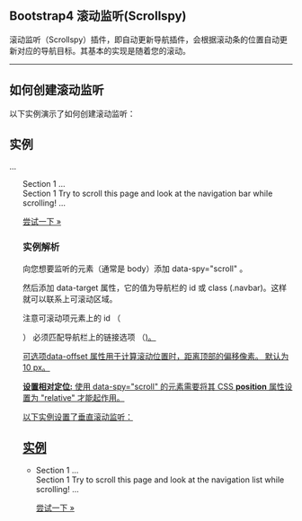 ## Bootstrap4 滚动监听(Scrollspy)

滚动监听（Scrollspy）插件，即自动更新导航插件，会根据滚动条的位置自动更新对应的导航目标。其基本的实现是随着您的滚动。

* * *

## 如何创建滚动监听

以下实例演示了如何创建滚动监听：

## 实例

<!-- 可滚动区域 \--> <body data-spy\="scroll" data-target\=".navbar" data-offset\="50"\> <!-- The navbar - The <a> elements are used to jump to a section in the scrollable area \--> <nav class\="navbar navbar-expand-sm bg-dark navbar-dark fixed-top"\> ... <ul class\="navbar-nav"\> <li\><a href\="#section1"\>Section 1</a\></li\> ... </nav\> <!-- 第一部分内容 \--> <div id\="section1"\> <h1\>Section 1</h1\> <p\>Try to scroll this page and look at the navigation bar while scrolling!</p\> </div\> ... </body\>

[尝试一下 »](https://www.runoob.com/try/try.php?filename=trybs4_scrollspy)

### 实例解析

向您想要监听的元素（通常是 body）添加 data-spy="scroll" 。

然后添加 data-target 属性，它的值为导航栏的 id 或 class (.navbar)。这样就可以联系上可滚动区域。

注意可滚动项元素上的 id （<div id="section1">） 必须匹配导航栏上的链接选项 （<a href="#section1">)。

可选项data-offset 属性用于计算滚动位置时，距离顶部的偏移像素。 默认为 10 px。

**设置相对定位:** 使用 data-spy="scroll" 的元素需要将其 CSS **position** 属性设置为 "relative" 才能起作用。

以下实例设置了垂直滚动监听：

## 实例

<body data-spy\="scroll" data-target\="#myScrollspy" data-offset\="1"\> <div class\="container-fluid"\> <div class\="row"\> <nav class\="col-sm-3 col-4" id\="myScrollspy"\> <ul class\="nav nav-pills flex-column"\> <li class\="nav-item"\> <a class\="nav-link active" href\="#section1"\>Section 1</a\> </li\> ... </ul\> </nav\> <div class\="col-sm-9 col-8"\> <div id\="section1"\> <h1\>Section 1</h1\> <p\>Try to scroll this page and look at the navigation list while scrolling!</p\> </div\> ... </div\> </div\> </div\> </body\>

[尝试一下 »](https://www.runoob.com/try/try.php?filename=trybs4_scrollspy2)